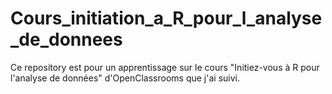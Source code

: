 # Cours_initiation_a_R_pour_l_analyse_de_donnees
Ce repository est pour un apprentissage sur le cours "Initiez-vous à R pour l'analyse de données" d'OpenClassrooms que j'ai suivi.
